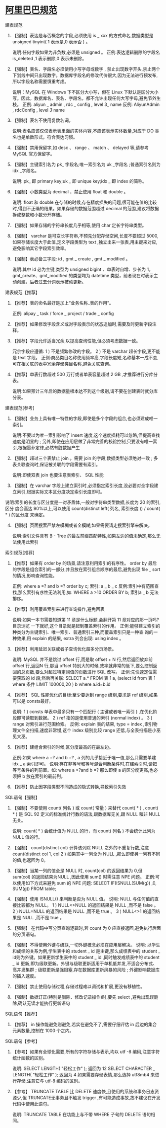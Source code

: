 # [阿里巴巴规范](https://www.jianshu.com/p/4dc9c82f13d5)

建表规范

1. 【强制】表达是与否概念的字段,必须使用 is _ xxx 的方式命名,数据类型是 unsigned tinyint( 1 表示是,0 表示否 ) 。

   说明:任何字段如果为非负数,必须是 unsigned 。
   正例:表达逻辑删除的字段名 is_deleted ,1 表示删除,0 表示未删除。

2. 【强制】表名、字段名必须使用小写字母或数字 , 禁止出现数字开头,禁止两个下划线中间只出现数字。数据库字段名的修改代价很大,因为无法进行预发布,所以字段名称需要慎重考虑。

   说明：MySQL 在 Windows 下不区分大小写，但在 Linux 下默认是区分大小写。因此，数据库名、表名、字段名，都不允许出现任何大写字母,避免节外生枝。
   正例: aliyun _ admin , rdc _ config , level 3_ name
   反例: AliyunAdmin , rdcConfig , level _3_ name

3. 【强制】表名不使用复数名词。

   说明:表名应该仅仅表示表里面的实体内容,不应该表示实体数量,对应于 DO 类名也是单数形式，符合表达习惯。

4. 【强制】禁用保留字,如 desc 、 range 、 match 、 delayed 等,请参考 MySQL 官方保留字。
5. 【强制】主键索引名为 pk_ 字段名;唯一索引名为 uk _字段名 ;普通索引名则为 idx _字段名。

   说明: pk_ 即 primary key;uk _ 即 unique key;idx _ 即 index 的简称。

6. 【强制】小数类型为 decimal ，禁止使用 float 和 double 。

   说明: float 和 double 在存储的时候,存在精度损失的问题,很可能在值的比较时,得到不正确的结果。如果存储的数据范围超过 decimal 的范围,建议将数据拆成整数和小数分开存储。

7. 【强制】如果存储的字符串长度几乎相等,使用 char 定长字符串类型。
8. 【强制】 varchar 是可变长字符串,不预先分配存储空间,长度不要超过 5000,如果存储长度大于此值,定义字段类型为 text ,独立出来一张表,用主键来对应,避免影响其它字段索引效率。
9. 【强制】表必备三字段: id , gmt _ create , gmt _ modified 。

    说明:其中 id 必为主键,类型为 unsigned bigint 、单表时自增、步长为 1。 gmt_create、gmt_modified 的类型均为 datetime 类型，前者现在时表示主动创建，后者过去分词表示被动更新。

建表规范【推荐】

1. 【推荐】表的命名最好是加上“业务名称_表的作用”。

   正例: alipay _ task / force _ project / trade _ config

2. 【推荐】如果修改字段含义或对字段表示的状态追加时,需要及时更新字段注释。

3. 【推荐】字段允许适当冗余,以提高查询性能,但必须考虑数据一致。

   冗余字段应遵循:
   1 ) 不是频繁修改的字段。
   2 ) 不是 varchar 超长字段,更不能是 text 字段。
   正例:商品类目名称使用频率高,字段长度短,名称基本一成不变,可在相关联的表中冗余存储类目名称,避免关联查询。

4. 【推荐】单表行数超过 500 万行或者单表容量超过 2 GB ,才推荐进行分库分表。

   说明:如果预计三年后的数据量根本达不到这个级别,请不要在创建表时就分库分表。

建表规范[参考]

1. 【强制】业务上具有唯一特性的字段,即使是多个字段的组合,也必须建成唯一索引。

    说明:不要以为唯一索引影响了 insert 速度,这个速度损耗可以忽略,但提高查找速度是明显的 ; 另外,即使在应用层做了非常完善的校验控制,只要没有唯一索引,根据墨菲定律,必然有脏数据产生

2. 【强制】超过三个表禁止 join 。需要 join 的字段,数据类型必须绝对一致 ; 多表关联查询时,保证被关联的字段需要有索引。

   说明:即使双表 join 也要注意表索引、 SQL 性能

3. 【强制】在 varchar 字段上建立索引时,必须指定索引长度,没必要对全字段建立索引,根据实际文本区分度决定索引长度即可。
  
  说明:索引的长度与区分度是一对矛盾体,一般对字符串类型数据,长度为 20 的索引,区分 度会高达 90%以上,可以使用 count(distinct left( 列名, 索引长度 )) / count( * ) 的区分度 来确定。

4. 【强制】页面搜索严禁左模糊或者全模糊,如果需要请走搜索引擎来解决。

   说明:索引文件具有 B - Tree 的最左前缀匹配特性,如果左边的值未确定,那么无法使用此索引

索引规范[推荐]

1. 【推荐】如果有 order by 的场景,请注意利用索引的有序性。 order by 最后的字段是组合索引的一部分,并且放在索引组合顺序的最后,避免出现 file _ sort 的情况,影响查询性能。
   
   正例: where a =? and b =? order by c; 索引: a _ b _ c
   反例:索引中有范围查找,那么索引有序性无法利用,如: WHERE a >10 ORDER BY b; 索引a _ b 无法排序。

2. 【推荐】利用覆盖索引来进行查询操作,避免回表

   说明:如果一本书需要知道第 11 章是什么标题,会翻开第 11 章对应的那一页吗?目录浏览
   一下就好,这个目录就是起到覆盖索引的作用。
   正例:能够建立索引的种类分为主键索引、唯一索引、普通索引三种,而覆盖索引只是一种查
   询的一种效果,用 explain 的结果, extra 列会出现: using index 。

3. 【推荐】利用延迟关联或者子查询优化超多分页场景。

   说明: MySQL 并不是跳过 offset 行,而是取 offset + N 行,然后返回放弃前 offset 行,返回N 行,那当 offset 特别大的时候,效率就非常的低下,要么控制返回的总页数,要么对超过特定阈值的页数进行 SQL 改写。
   正例:先快速定位需要获取的 id 段,然后再关联:
   SELECT a.* FROM 表 1 a, (select id from 表 1 where 条件 LIMIT 100000,20 ) b where a.id=b.id

4. 【推荐】 SQL 性能优化的目标:至少要达到 range 级别,要求是 ref 级别,如果可以是 consts最好。

   说明:
   1 ) consts 单表中最多只有一个匹配行 ( 主键或者唯一索引 ) ,在优化阶段即可读取到数据。
   2 ) ref 指的是使用普通的索引 (normal index) 。
   3 ) range 对索引进行范围检索。
   反例: explain 表的结果, type = index ,索引物理文件全扫描,速度非常慢,这个 index 级别比较 range 还低,与全表扫描是小巫见大巫。


5. 【推荐】建组合索引的时候,区分度最高的在最左边。

   正例:如果 where a =? and b =? , a 列的几乎接近于唯一值,那么只需要单建 idx _ a 索引即可。
   说明:存在非等号和等号混合判断条件时,在建索引时,请把等号条件的列前置。如: where a >?and b =? 那么即使 a 的区分度更高,也必须把 b 放在索引的最前列。

6. 【推荐】防止因字段类型不同造成的隐式转换,导致索引失效

SQL语句【强制】

1. 【强制】不要使用 count( 列名 ) 或 count( 常量 ) 来替代 count( * ) , count( * ) 是 SQL 92 定义的标准统计行数的语法,跟数据库无关,跟 NULL 和非 NULL 无关。

   说明: count( * ) 会统计值为 NULL 的行，而 count( 列名 ) 不会统计此列为 NULL 值的行。

2. 【强制】 count(distinct col) 计算该列除 NULL 之外的不重复行数,注意 count(distinct col 1, col 2 ) 如果其中一列全为 NULL ,那么即使另一列有不同的值,也返回为 0。

3. 【强制】当某一列的值全是 NULL 时, count(col) 的返回结果为 0,但 sum(col) 的返回结果为NULL ,因此使用 sum() 时需注意 NPE 问题。
   正例:可以使用如下方式来避免 sum 的 NPE 问题: SELECT IF(ISNULL(SUM(g)) ,0, SUM(g)) FROM table;

4. 【强制】使用 ISNULL() 来判断是否为 NULL 值。
    说明: NULL 与任何值的直接比较都为 NULL。
    1 ) NULL<>NULL 的返回结果是 NULL ,而不是 false 。
    2 ) NULL=NULL 的返回结果是 NULL ,而不是 true 。
    3 ) NULL<>1 的返回结果是 NULL ,而不是 true 。

5. 【强制】 在代码中写分页查询逻辑时,若 count 为 0 应直接返回,避免执行后面的分页语句。
6. 【强制】不得使用外键与级联,一切外键概念必须在应用层解决。
   说明:
   以学生和成绩的关系为例,学生表中的 student _ id 是主键,那么成绩表中的 student _ id则为外键。如果更新学生表中的 student _ id ,同时触发成绩表中的 student _ id 更新,即为级联更新。外键与级联更新适用于单机低并发,不适合分布式、高并发集群 ; 级联更新是强阻塞,存在数据库更新风暴的风险 ; 外键影响数据库的插入速度。

7. 【强制】禁止使用存储过程,存储过程难以调试和扩展,更没有移植性。
8. 【强制】数据订正(特别是删除、修改记录操作)时,要先 select ,避免出现误删除,确认无误才能执行更新语句

SQL语句【推荐】

1. 【推荐】 in 操作能避免则避免,若实在避免不了,需要仔细评估 in 后边的集合元素数量,控制在 1000 个之内。

SQL语句【参考】

1. 【参考】如果有全球化需要,所有的字符存储与表示,均以 utf -8 编码,注意字符统计函数的区别。

   说明:
   SELECT LENGTH( "轻松工作" ); 返回为 12
   SELECT CHARACTER _ LENGTH( "轻松工作" ); 返回为 4
   如果需要存储表情,那么选择 utf8mb4 来进行存储,注意它与 utf-8 编码的区别。

2. 【参考】 TRUNCATE TABLE 比 DELETE 速度快,且使用的系统和事务日志资源少,但 TRUNCATE无事务且不触发 trigger ,有可能造成事故,故不建议在开发代码中使用此语句。

   说明: TRUNCATE TABLE 在功能上与不带 WHERE 子句的 DELETE 语句相同。
